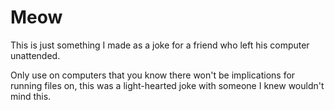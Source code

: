# Meow
This is just something I made as a joke for a friend who left his computer unattended.

Only use on computers that you know there won't be implications for running files on, this was a light-hearted joke with someone I knew wouldn't mind this.
